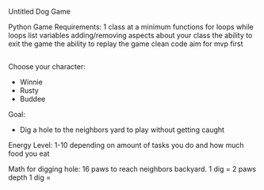 Untitled Dog Game

Python Game Requirements:
1 class at a minimum
functions
for loops
while loops
list
variables
adding/removing aspects about your class
the ability to exit the game
the ability to replay the game
clean code
aim for mvp first

##

Choose your character:

- Winnie
- Rusty
- Buddee

Goal:

- Dig a hole to the neighbors yard to play without getting caught

Energy Level: 1-10 depending on amount of tasks you do and how much food you eat

Math for digging hole:
16 paws to reach neighbors backyard.
1 dig = 2 paws depth
1 dig =
